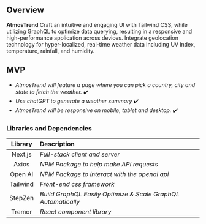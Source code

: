 
## Overview

**AtmosTrend**
Craft an intuitive and engaging UI with Tailwind CSS, while utilizing GraphQL to optimize data
querying, resulting in a responsive and high-performance application across devices.
Integrate geolocation technology for hyper-localized, real-time
weather data including UV index, temperature, rainfall, and humidity.


## MVP

- _*AtmosTrend* will feature a page where you can pick a country, city and state to fetch the weather._  ✔️
- _Use chatGPT to generate a weather summary_ ✔️
- _*AtmosTrend* will be responsive on mobile, tablet and desktop._ ✔️
  <br>

### Libraries and Dependencies

|      Library      | Description                                                                                       |
| :---------------: | :------------------------------------------------------------------------------------------------ |
|       Next.js     | _Full-stack client and server_                                                                    |
|       Axios       | _NPM Package to help make API requests_                                                           |
|       Open AI     | _NPM Package to interact with the openai api_                                                     |
|       Tailwind    | _Front-end css framework_                                                                         |
|       StepZen     | _Build GraphQL Easily Optimize & Scale GraphQL Automatically_                                     |
|       Tremor      | _React component library_                                                                         |

